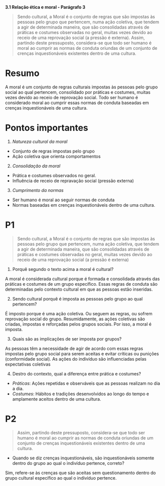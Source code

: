 **3.1 Relação ética e moral - Parágrafo 3**

> Sendo cultural, a Moral é o conjunto de regras que são impostas às pessoas pelo grupo que pertencem, numa ação coletiva, que tendem a agir de determinada maneira, que são consolidadas através de práticas e costumes observadas no geral, muitas vezes devido ao receio de uma reprovação social (a pressão é externa). Assim, partindo deste pressuposto, considera-se que todo ser humano é moral ao cumprir as normas de conduta oriundas de um conjunto de crenças inquestionáveis existentes dentro de uma cultura.

# Resumo

A moral é um conjunto de regras culturais impostas às pessoas pelo grupo social ao qual pertencem, consolidado por práticas e costumes, muitas vezes devido ao receio de reprovação social. Todo ser humano é considerado moral ao cumprir essas normas de conduta baseadas em crenças inquestionáveis de uma cultura.

# Pontos importantes

1. *Natureza cultural da moral*
   
- Conjunto de regras impostas pelo grupo
- Ação coletiva que orienta comportamentos

2. *Consolidação da moral*

- Prática e costumes observados no geral.
- Influência de receio de repravação social (pressão externa)

3. *Cumprimento da normas*

- Ser humano é moral ao seguir normas de conduta
- Normas baseadas em crenças inquestionáveis dentro de uma cultura.

# P1

> Sendo cultural, a Moral é o conjunto de regras que são impostas às pessoas pelo grupo que pertencem, numa ação coletiva, que tendem a agir de determinada maneira, que são consolidadas através de práticas e costumes observadas no geral, muitas vezes devido ao receio de uma reprovação social (a pressão é externa)

1. Porquê segundo o texto acima a moral é cultural?

A moral é considerada cultural porque é formada e consolidada através das práticas e costumes de um grupo específico. Essas regras de conduta são determinadas pelo contexto cultural em que as pessoas estão inseridas.

2. Sendo cultural porquê é imposta as pessoas pelo grupo ao qual pertencem?

É imposto porque é uma ação coletiva. Ou seguem as regras, ou sofrem reprovação social do grupo. Resumidamente, as ações coletivas são criadas, impostas e reforçadas pelos grupos sociais. Por isso, a moral é imposta.

3. Quais são as implicações de ser imposta por grupos?

As pessoas têm a necessidade de agir de acordo com essas regras impostas pelo grupo social para serem aceitas e evitar críticas ou punições (conformidade social). As ações do indivíduo são influenciadas pelas expectativas coletivas

4. Destro do contexto, qual a diferença entre prática e costumes?

- *Práticas*: Ações repetidas e observáveis que as pessoas realizam no dia a dia.
- *Costumes*: Hábitos e tradições desenvolvidos ao longo do tempo e amplamente aceitos dentro de uma cultura.

# P2

> Assim, partindo deste pressuposto, considera-se que todo ser humano é moral ao cumprir as normas de conduta oriundas de um conjunto de crenças inquestionáveis existentes dentro de uma cultura.

- Quando se diz crenças inquestionáveis, são inquestionáveis somente dentro do grupo ao qual o indivíduo pertence, correto?

Sim, refere-se às crenças que são aceitas sem questionamento dentro do grupo cultural específico ao qual o indivíduo pertence.
